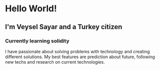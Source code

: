 # Hello World! 


## I'm Veysel Sayar and a Turkey citizen

### Currently learning solidity 

I have passionate about solving problems with technology and creating different solutions. My best features are prediction about future, following new techs and  research on current technologies.
